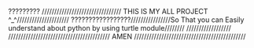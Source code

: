 ?????????
//////////////////////////////// THIS IS MY ALL PROJECT ^_^/////////////////////
?????????????????////////////////So That you can Easily understand about python by using turtle module////////
//////////////////
/////////////////////////////////////////   AMEN /////////////////////////////////////////////
